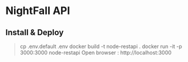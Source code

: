 # NightFall API

## Install & Deploy

> cp .env.default .env
> docker build -t node-restapi .
> docker run -it -p 3000:3000 node-restapi
> Open browser : http://localhost:3000